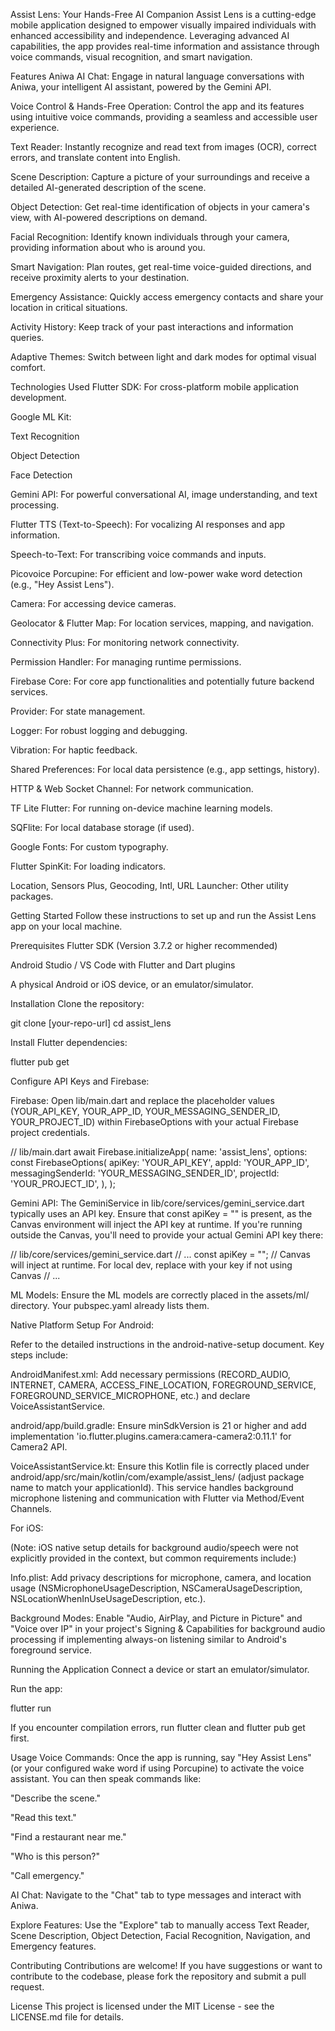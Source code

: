 Assist Lens: Your Hands-Free AI Companion
Assist Lens is a cutting-edge mobile application designed to empower visually impaired individuals with enhanced accessibility and independence. Leveraging advanced AI capabilities, the app provides real-time information and assistance through voice commands, visual recognition, and smart navigation.

Features
Aniwa AI Chat: Engage in natural language conversations with Aniwa, your intelligent AI assistant, powered by the Gemini API.

Voice Control & Hands-Free Operation: Control the app and its features using intuitive voice commands, providing a seamless and accessible user experience.

Text Reader: Instantly recognize and read text from images (OCR), correct errors, and translate content into English.

Scene Description: Capture a picture of your surroundings and receive a detailed AI-generated description of the scene.

Object Detection: Get real-time identification of objects in your camera's view, with AI-powered descriptions on demand.

Facial Recognition: Identify known individuals through your camera, providing information about who is around you.

Smart Navigation: Plan routes, get real-time voice-guided directions, and receive proximity alerts to your destination.

Emergency Assistance: Quickly access emergency contacts and share your location in critical situations.

Activity History: Keep track of your past interactions and information queries.

Adaptive Themes: Switch between light and dark modes for optimal visual comfort.

Technologies Used
Flutter SDK: For cross-platform mobile application development.

Google ML Kit:

Text Recognition

Object Detection

Face Detection

Gemini API: For powerful conversational AI, image understanding, and text processing.

Flutter TTS (Text-to-Speech): For vocalizing AI responses and app information.

Speech-to-Text: For transcribing voice commands and inputs.

Picovoice Porcupine: For efficient and low-power wake word detection (e.g., "Hey Assist Lens").

Camera: For accessing device cameras.

Geolocator & Flutter Map: For location services, mapping, and navigation.

Connectivity Plus: For monitoring network connectivity.

Permission Handler: For managing runtime permissions.

Firebase Core: For core app functionalities and potentially future backend services.

Provider: For state management.

Logger: For robust logging and debugging.

Vibration: For haptic feedback.

Shared Preferences: For local data persistence (e.g., app settings, history).

HTTP & Web Socket Channel: For network communication.

TF Lite Flutter: For running on-device machine learning models.

SQFlite: For local database storage (if used).

Google Fonts: For custom typography.

Flutter SpinKit: For loading indicators.

Location, Sensors Plus, Geocoding, Intl, URL Launcher: Other utility packages.

Getting Started
Follow these instructions to set up and run the Assist Lens app on your local machine.

Prerequisites
Flutter SDK (Version 3.7.2 or higher recommended)

Android Studio / VS Code with Flutter and Dart plugins

A physical Android or iOS device, or an emulator/simulator.

Installation
Clone the repository:

git clone [your-repo-url]
cd assist_lens

Install Flutter dependencies:

flutter pub get

Configure API Keys and Firebase:

Firebase:
Open lib/main.dart and replace the placeholder values (YOUR_API_KEY, YOUR_APP_ID, YOUR_MESSAGING_SENDER_ID, YOUR_PROJECT_ID) within FirebaseOptions with your actual Firebase project credentials.

// lib/main.dart
await Firebase.initializeApp(
  name: 'assist_lens',
  options: const FirebaseOptions(
    apiKey: 'YOUR_API_KEY',
    appId: 'YOUR_APP_ID',
    messagingSenderId: 'YOUR_MESSAGING_SENDER_ID',
    projectId: 'YOUR_PROJECT_ID',
  ),
);

Gemini API:
The GeminiService in lib/core/services/gemini_service.dart typically uses an API key. Ensure that const apiKey = "" is present, as the Canvas environment will inject the API key at runtime. If you're running outside the Canvas, you'll need to provide your actual Gemini API key there:

// lib/core/services/gemini_service.dart
// ...
const apiKey = ""; // Canvas will inject at runtime. For local dev, replace with your key if not using Canvas
// ...

ML Models: Ensure the ML models are correctly placed in the assets/ml/ directory. Your pubspec.yaml already lists them.

Native Platform Setup
For Android:

Refer to the detailed instructions in the android-native-setup document. Key steps include:

AndroidManifest.xml: Add necessary permissions (RECORD_AUDIO, INTERNET, CAMERA, ACCESS_FINE_LOCATION, FOREGROUND_SERVICE, FOREGROUND_SERVICE_MICROPHONE, etc.) and declare VoiceAssistantService.

android/app/build.gradle: Ensure minSdkVersion is 21 or higher and add implementation 'io.flutter.plugins.camera:camera-camera2:0.11.1' for Camera2 API.

VoiceAssistantService.kt: Ensure this Kotlin file is correctly placed under android/app/src/main/kotlin/com/example/assist_lens/ (adjust package name to match your applicationId). This service handles background microphone listening and communication with Flutter via Method/Event Channels.

For iOS:

(Note: iOS native setup details for background audio/speech were not explicitly provided in the context, but common requirements include:)

Info.plist: Add privacy descriptions for microphone, camera, and location usage (NSMicrophoneUsageDescription, NSCameraUsageDescription, NSLocationWhenInUseUsageDescription, etc.).

Background Modes: Enable "Audio, AirPlay, and Picture in Picture" and "Voice over IP" in your project's Signing & Capabilities for background audio processing if implementing always-on listening similar to Android's foreground service.

Running the Application
Connect a device or start an emulator/simulator.

Run the app:

flutter run

If you encounter compilation errors, run flutter clean and flutter pub get first.

Usage
Voice Commands: Once the app is running, say "Hey Assist Lens" (or your configured wake word if using Porcupine) to activate the voice assistant. You can then speak commands like:

"Describe the scene."

"Read this text."

"Find a restaurant near me."

"Who is this person?"

"Call emergency."

AI Chat: Navigate to the "Chat" tab to type messages and interact with Aniwa.

Explore Features: Use the "Explore" tab to manually access Text Reader, Scene Description, Object Detection, Facial Recognition, Navigation, and Emergency features.

Contributing
Contributions are welcome! If you have suggestions or want to contribute to the codebase, please fork the repository and submit a pull request.

License
This project is licensed under the MIT License - see the LICENSE.md file for details.
